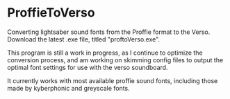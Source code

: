 # ProffieToVerso
Converting lightsaber sound fonts from the Proffie format to the Verso. Download the latest .exe file, titled "proftoVerso.exe".

This program is still a work in progress, as I continue to optimize the conversion process, and am working on skimming config files to output the optimal font settings for use with the verso soundboard. 

It currently works with most available proffie sound fonts, including those made by kyberphonic and greyscale fonts. 
